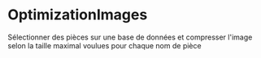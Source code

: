 # OptimizationImages
Sélectionner des pièces sur une base de données et compresser l'image selon la taille maximal voulues pour chaque nom de pièce
